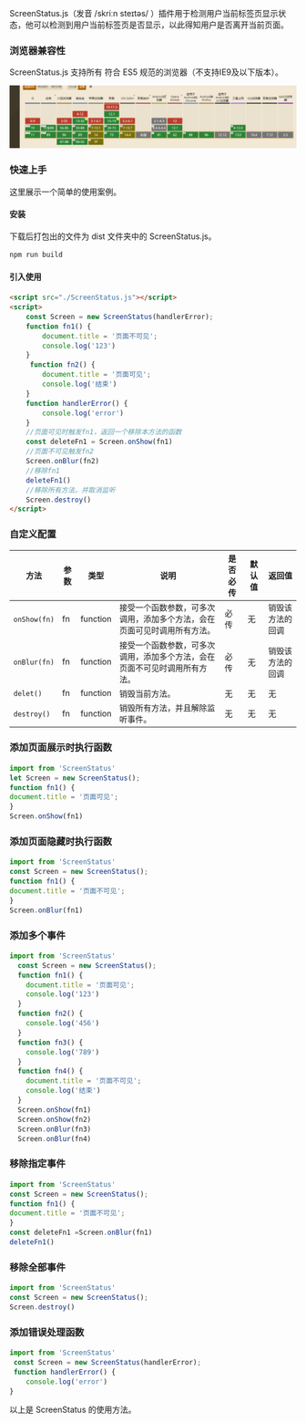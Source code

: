 ScreenStatus.js（发音 /skriːn steɪtəs/ ）插件用于检测用户当前标签页显示状态，他可以检测到用户当前标签页是否显示，以此得知用户是否离开当前页面。

### 浏览器兼容性

ScreenStatus.js 支持所有 符合 ES5 规范的浏览器（不支持IE9及以下版本）。


![avatar](/src/assets/compatibility.png)
### 快速上手

这里展示一个简单的使用案例。

#### 安装

下载后打包出的文件为 dist 文件夹中的 ScreenStatus.js。

```bash
npm run build
```

#### 引入使用

```html
<script src="./ScreenStatus.js"></script>
<script>
    const Screen = new ScreenStatus(handlerError);
    function fn1() {
        document.title = '页面不可见';
        console.log('123')
    }
     function fn2() {
        document.title = '页面可见';
        console.log('结束')
    }
    function handlerError() {
        console.log('error')
    }
    //页面可见时触发fn1，返回一个移除本方法的函数
    const deleteFn1 = Screen.onShow(fn1)
    //页面不可见触发fn2
    Screen.onBlur(fn2)
    //移除fn1
    deleteFn1()
    //移除所有方法，并取消监听
    Screen.destroy()
</script>
```

### 自定义配置

| 方法        | 参数 | 类型     | 说明                                                         | 是否必传 | 默认值 | 返回值           |
| ---------- | ---- | -------- | ------------------------------------------------------------ | -------- | ------ | ---------------- |
| `onShow(fn)` | fn   | function | 接受一个函数参数，可多次调用，添加多个方法，会在页面可见时调用所有方法。 | 必传     | 无     | 销毁该方法的回调 |
| `onBlur(fn)` | fn   | function | 接受一个函数参数，可多次调用，添加多个方法，会在页面不可见时调用所有方法。 | 必传     | 无     | 销毁该方法的回调 |
| `delet()`     | fn   | function | 销毁当前方法。                                                 |   无       | 无   | 无               |
| `destroy()`  | fn   | function | 销毁所有方法，并且解除监听事件。                               |      无    |     无   |       无           |



### 添加页面展示时执行函数

```javascript
import from 'ScreenStatus'
let Screen = new ScreenStatus();
function fn1() {
document.title = '页面可见';
}
Screen.onShow(fn1)
```

### 添加页面隐藏时执行函数

```javascript
import from 'ScreenStatus'
const Screen = new ScreenStatus();
function fn1() {
document.title = '页面不可见';
}
Screen.onBlur(fn1)
```

### 添加多个事件

```javascript
import from 'ScreenStatus'
  const Screen = new ScreenStatus();
  function fn1() {
    document.title = '页面可见';
    console.log('123')
  }
  function fn2() {
    console.log('456')
  }
  function fn3() {
    console.log('789')
  }
  function fn4() {
    document.title = '页面不可见';
    console.log('结束')
  }
  Screen.onShow(fn1)
  Screen.onShow(fn2)
  Screen.onBlur(fn3)
  Screen.onBlur(fn4)
```

### 移除指定事件

```javascript
import from 'ScreenStatus'
const Screen = new ScreenStatus();
function fn1() {
document.title = '页面不可见';
}
const deleteFn1 =Screen.onBlur(fn1)
deleteFn1()
```

### 移除全部事件

```javascript
import from 'ScreenStatus'
const Screen = new ScreenStatus();
Screen.destroy()
```

### 添加错误处理函数

```javascript
import from 'ScreenStatus'
 const Screen = new ScreenStatus(handlerError);
 function handlerError() {
    console.log('error')
}
```

以上是 ScreenStatus 的使用方法。

